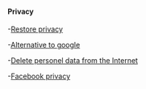 
#### Privacy

-[Restore privacy](https://restoreprivacy.com/)

-[Alternative to google](https://restoreprivacy.com/google-alternatives/)

-[Delete personel data from the Internet](http://www.cnet.com/how-to/remove-delete-yourself-from-the-internet/)

-[Facebook privacy](http://paul.henrich.me/posts/2015/02/facing-facebook.html)
